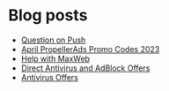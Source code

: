 # Blog posts
<!-- BLOG-POST-LIST:START -->
- [Question on Push](https://afflift.com/f/threads/question-on-push.10661/)
- [April PropellerAds Promo Codes 2023](https://afflift.com/f/threads/april-propellerads-promo-codes-2023.10657/)
- [Help with MaxWeb](https://afflift.com/f/threads/help-with-maxweb.10659/)
- [Direct Antivirus and AdBlock Offers](https://afflift.com/f/threads/direct-antivirus-and-adblock-offers.10660/)
- [Antivirus Offers](https://afflift.com/f/threads/antivirus-offers.10093/)
<!-- BLOG-POST-LIST:END -->

